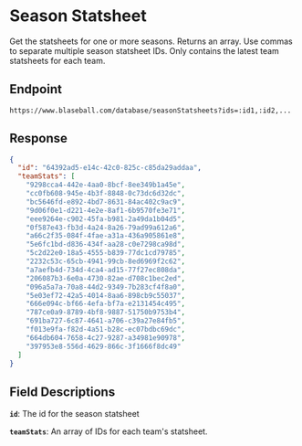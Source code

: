 # Season Statsheet

Get the statsheets for one or more seasons. Returns an array. Use commas to separate multiple season statsheet IDs. Only contains the latest team statsheets for each team.

## Endpoint

`https://www.blaseball.com/database/seasonStatsheets?ids=:id1,:id2,...`

## Response

```json
{
  "id": "64392ad5-e14c-42c0-825c-c85da29addaa",
  "teamStats": [
    "9298cca4-442e-4aa0-8bcf-8ee349b1a45e",
    "cc0fb608-945e-4b3f-8848-0c73dc6d32dc",
    "bc5646fd-e892-4bd7-8631-84ac402c9ac9",
    "9d06f0e1-d221-4e2e-8af1-6b9570fe3e71",
    "eee9264e-c902-45fa-b981-2a49da1b04d5",
    "0f587e43-fb3d-4a24-8a26-79ad99a612a6",
    "a66c2f35-084f-4fae-a31a-436a905861e8",
    "5e6fc1bd-d836-434f-aa28-c0e7298ca98d",
    "5c2d22e0-18a5-4555-b839-77dc1cd79785",
    "2232c53c-65cb-4941-99cb-8ed6969f2c62",
    "a7aefb4d-734d-4ca4-ad15-77f27ec808da",
    "206087b3-6e0a-4730-82ae-d708c1bec2ed",
    "096a5a7a-70a8-44d2-9349-7b283cf4f8a0",
    "5e03ef72-42a5-4014-8aa6-898cb9c55037",
    "666e094c-bf66-4efa-bf7a-e2131454c495",
    "787ce0a9-8789-4bf8-9887-51750b9753b4",
    "691ba727-6c87-4641-a706-c39a27e84fb5",
    "f013e9fa-f82d-4a51-b28c-ec07bdbc69dc",
    "664db604-7658-4c27-9287-a34981e90978",
    "397953e8-556d-4629-866c-3f1666f8dc49"
  ]
}
```

## Field Descriptions

**`id`**: The id for the season statsheet

**`teamStats`**: An array of IDs for each team's statsheet.
